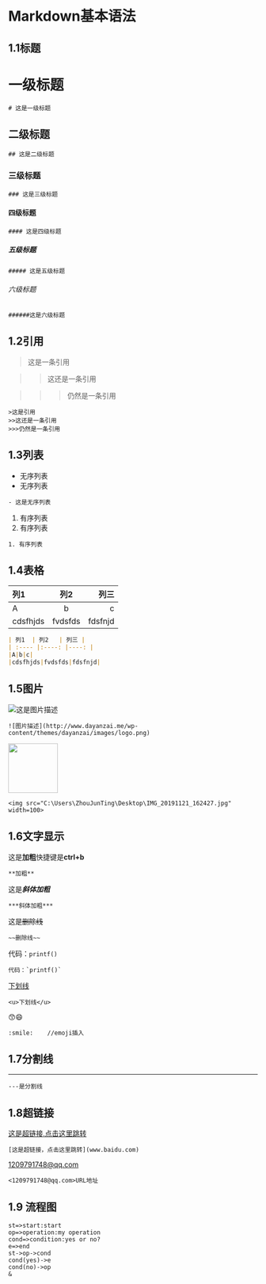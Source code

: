 

# Markdown基本语法

## 1.1标题



# 一级标题

~~~~
# 这是一级标题
~~~~

## 二级标题

~~~~
## 这是二级标题
~~~~

### 三级标题

~~~~
### 这是三级标题
~~~~

#### 四级标题

~~~~
#### 这是四级标题
~~~~

##### 五级标题

~~~~
##### 这是五级标题
~~~~

###### 六级标题

~~~~
######这是六级标题
~~~~

## 1.2引用



> 这是一条引用

> > 这还是一条引用

> > > 仍然是一条引用

```
>这是引用
>>这还是一条引用
>>>仍然是一条引用
```

## 1.3列表

- 无序列表
- 无序列表

~~~~
- 这是无序列表
~~~~

1. 有序列表
2. 有序列表

~~~~
1. 有序列表
~~~~

## 1.4表格

| 列1  | 列2   | 列三 |
| :---- |:----: |----: |
|A|b|c|
|cdsfhjds|fvdsfds|fdsfnjd|

~~~~markdown
| 列1  | 列2   | 列三 |
| :---- |:----: |----: |
|A|b|c|
|cdsfhjds|fvdsfds|fdsfnjd|
~~~~

## 1.5图片

![这是图片描述](http://www.dayanzai.me/wp-content/themes/dayanzai/images/logo.png)

~~~~
![图片描述](http://www.dayanzai.me/wp-content/themes/dayanzai/images/logo.png)
~~~~

<img src="C:\Users\ZhouJunTing\Desktop\IMG_20191121_162427.jpg" width=100>

~~~~
<img src="C:\Users\ZhouJunTing\Desktop\IMG_20191121_162427.jpg" width=100>
~~~~

## 1.6文字显示

这是**加粗**快捷键是**ctrl+b**

~~~~
**加粗**
~~~~

这是***斜体加粗***

~~~~
***斜体加粗***
~~~~

这是~~删除线~~

~~~~
~~删除线~~
~~~~

代码：`printf()`

~~~~
代码：`printf()`
~~~~

<u>下划线</u>

~~~~
<u>下划线</u>
~~~~

:kissing_smiling_eyes::smile:

~~~~
:smile:    //emoji插入
~~~~



## 1.7分割线

---

~~~~
---是分割线
~~~~

## 1.8超链接

[这是超链接,点击这里跳转](www.baidu.com)

~~~~
[这是超链接，点击这里跳转](www.baidu.com)
~~~~



<1209791748@qq.com>

~~~~
<1209791748@qq.com>URL地址
~~~~

## 1.9 流程图

```flow
st=>start:start
op=>operation:my operation
cond=>condition:yes or no?
e=>end
st->op->cond
cond(yes)->e
cond(no)->op
&
```







 






